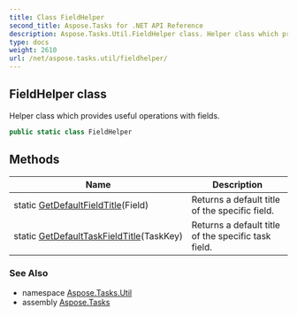 ```yaml
---
title: Class FieldHelper
second_title: Aspose.Tasks for .NET API Reference
description: Aspose.Tasks.Util.FieldHelper class. Helper class which provides useful operations with fields
type: docs
weight: 2610
url: /net/aspose.tasks.util/fieldhelper/
---
```

## FieldHelper class

Helper class which provides useful operations with fields.

```csharp
public static class FieldHelper
```

## Methods

| Name | Description |
| --- | --- |
| static [GetDefaultFieldTitle](../../aspose.tasks.util/fieldhelper/getdefaultfieldtitle/)(Field) | Returns a default title of the specific field. |
| static [GetDefaultTaskFieldTitle](../../aspose.tasks.util/fieldhelper/getdefaulttaskfieldtitle/)(TaskKey) | Returns a default title of the specific task field. |

### See Also

* namespace [Aspose.Tasks.Util](../../aspose.tasks.util/)
* assembly [Aspose.Tasks](../../)


